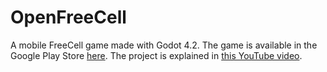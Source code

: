 # OpenFreeCell
A mobile FreeCell game made with Godot 4.2. The game is available in the Google Play Store [here](https://play.google.com/store/apps/details?id=org.godotengine.OpenFreeCell).
The project is explained in [this YouTube video](https://youtu.be/e5DsZj1Zl9c).
